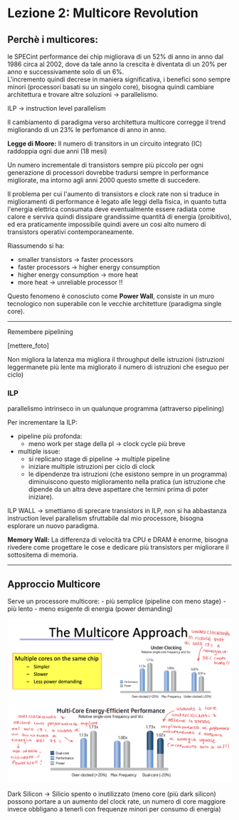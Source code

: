 # Lezione 2: Multicore Revolution

## Perchè i multicores:

le SPECint performance dei chip migliorava di un 52% di anno in anno dal 1986 circa al 2002, dove da tale anno la crescita è diventata di un 20% per anno e successivamente solo di un 6%.  
L'incremento quindi decrese in maniera significativa, i benefici sono sempre minori (processori basati su un singolo core), bisogna quindi cambiare architettura e trovare altre soluzioni $\rightarrow$ parallelismo.  

ILP -> instruction level parallelism

Il cambiamento di paradigma verso architettura multicore corregge il trend migliorando di un 23% le perfomance di anno in anno.  



**Legge di Moore:** Il numero di transitors in un circuito integrato (IC) raddoppia ogni due anni (18 mesi) 

Un numero incrementale di transistors sempre più piccolo per ogni generazione di processori dovrebbe tradursi sempre in performance migliorate, ma intorno agli anni 2000 questo smette di succedere.


Il problema per cui l'aumento di transistors e clock rate non si traduce in miglioramenti di performance è legato alle leggi della fisica, in quanto tutta l'energia elettrica consumata deve eventualmente essere radiata come calore e serviva quindi dissipare grandissime quantità di energia (proibitivo), ed era praticamente impossibile quindi avere un cosi alto numero di transistors operativi contemporaneamente.  


Riassumendo si ha:

- smaller transistors $\rightarrow$ faster processors 
- faster processors $\rightarrow$ higher energy consumption
- higher energy consumption $\rightarrow$ more heat 
- more heat $\rightarrow$ unreliable processor !!  


Questo fenomeno è conosciuto come **Power Wall**, consiste in un muro tecnologico non superabile con le vecchie architetture (paradigma single core).  


---

Remembere pipelining 

[mettere_foto]

Non migliora la latenza ma migliora il throughput delle istruzioni (istruzioni leggermanete più lente ma migliorato il numero di istruzioni che eseguo per ciclo)

 
### ILP 

parallelismo intrinseco in un qualunque programma (attraverso pipelining)


Per incrementare la ILP:
- pipeline più profonda:
    - meno work per stage della pl -> clock cycle più breve
- multiple issue:
    - si replicano stage di pipeline -> multiple pipeline
    - iniziare multiple istruzioni per ciclo di clock 
    - le dipendenze tra istruzioni (che esistono sempre in un programma) diminuiscono questo miglioramento nella pratica (un istruzione che dipende da un altra deve aspettare che termini prima di poter iniziare).



ILP WALL $\rightarrow$ smettiamo di sprecare transistors in ILP, non si ha abbastanza instruction level parallelism sfruttabile dal mio processore, bisogna esplorare un nuovo paradigma.  


**Memory Wall:** La differenza di velocità tra CPU e DRAM è enorme, bisogna rivedere come progettare le cose e dedicare più transistors per migliorare il sottositema di memoria. 

---


## Approccio Multicore

Serve un processore multicore:
    - più semplice (pipeline con meno stage)
    - più lento 
    - meno esigente di energia (power demanding)

![dual core opt](../../images/dualcore_opt.png)


Dark Silicon $\rightarrow$ Silicio spento o inutilizzato
(meno core (più dark silicon) possono portare a un aumento del clock rate, un numero di core maggiore invece obbligano a tenerli con frequenze minori per consumo di energia)  

